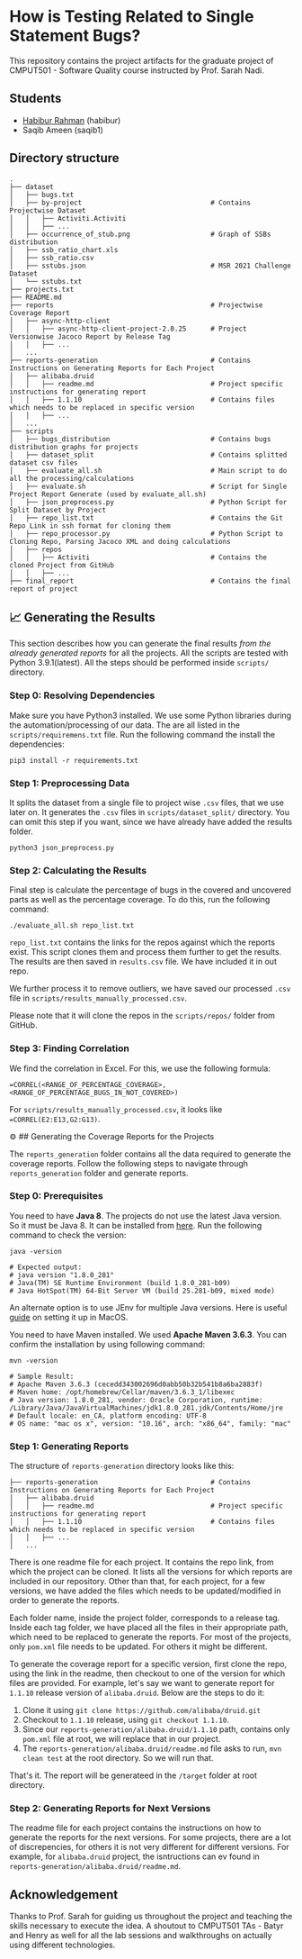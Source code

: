 # How is Testing Related to Single Statement Bugs?

This repository contains the project artifacts for the graduate project of CMPUT501 - Software Quality course instructed by Prof. Sarah Nadi.

## Students
 - [Habibur Rahman](https://habibrahman.me) (habibur)
 - Saqib Ameen (saqib1)



## Directory structure

```
.
├── dataset
│   ├── bugs.txt
│   ├── by-project                                # Contains Projectwise Dataset
│   │   ├── Activiti.Activiti
│   │   ├── ...
│   ├── occurrence_of_stub.png                    # Graph of SSBs distribution
│   ├── ssb_ratio_chart.xls
│   ├── ssb_ratio.csv
│   ├── sstubs.json                               # MSR 2021 Challenge Dataset
│   └── sstubs.txt
├── projects.txt
├── README.md
├── reports                                       # Projectwise Coverage Report
│   ├── async-http-client
│   │   ├── async-http-client-project-2.0.25      # Project Versionwise Jacoco Report by Release Tag
│   │   ├── ...
│   ...
├── reports-generation                            # Contains Instructions on Generating Reports for Each Project
│   ├── alibaba.druid
│   │   ├── readme.md                             # Project specific instructions for generating report
│   │   ├── 1.1.10                                # Contains files which needs to be replaced in specific version
│   │   ├── ...
│   ...
├── scripts
│   ├── bugs_distribution                         # Contains bugs distribution graphs for projects
│   ├── dataset_split                             # Contains splitted dataset csv files
│   ├── evaluate_all.sh                           # Main script to do all the processing/calculations
│   ├── evaluate.sh                               # Script for Single Project Report Generate (used by evaluate_all.sh)
│   ├── json_preprocess.py                        # Python Script for Split Dataset by Project
│   ├── repo_list.txt                             # Contains the Git Repo Link in ssh format for cloning them
│   ├── repo_processor.py                         # Python Script to Cloning Repo, Parsing Jacoco XML and doing calculations
│   ├── repos
│   │   ├── Activiti                              # Contains the cloned Project from GitHub
│   │   ├── ...
├── final_report                                  # Contains the final report of project
```

## 📈 Generating the Results

This section describes how you can generate the final results *from the already generated reports* for all the projects. All the scripts are tested with Python 3.9.1(latest). All the steps should be performed inside `scripts/` directory.


### Step 0: Resolving Dependencies

Make sure you have Python3 installed. We use some Python libraries during the automation/processing of our data. The are all listed in the `scripts/requiremens.txt` file. Run the following command the install the dependencies:

 ````shell
 pip3 install -r requirements.txt
 ````

### Step 1: Preprocessing Data

It splits the dataset from a single file to project wise `.csv` files, that we use later on. It generates the `.csv` files in `scripts/dataset_split/` directory. You can omit this step if you want, since we have already have added the results folder.

```shell
python3 json_preprocess.py
```

### Step 2: Calculating the Results

Final step is calculate the percentage of bugs in the covered and uncovered parts as well as the percentage coverage. To do this, run the following command:

```shell
./evaluate_all.sh repo_list.txt
```

`repo_list.txt` contains the links for the repos against which the reports exist. This script clones them and process them further to get the results. The results are then saved in `results.csv` file. We have included it in out repo.

We further process it to remove outliers, we have saved our processed `.csv` file in `scripts/results_manually_processed.csv`.

Please note that it will clone the repos in the `scripts/repos/` folder from GitHub.

### Step 3: Finding Correlation

We find the correlation in Excel. For this, we use the following formula:

```
=CORREL(<RANGE_OF_PERCENTAGE_COVERAGE>,<RANGE_OF_PERCENTAGE_BUGS_IN_NOT_COVERED>)
```

For `scripts/results_manually_processed.csv`, it looks like `=CORREL(E2:E13,G2:G13)`.

⚙️ ## Generating the Coverage Reports for the Projects

The `reports_generation` folder contains all the data required to generate the coverage reports. Follow the following steps to navigate through `reports_generation` folder and generate reports.

### Step 0: Prerequisites

You need to have **Java 8**. The projects do not use the latest Java version. So it must be Java 8. It can be installed from [here](https://www.oracle.com/ca-en/java/technologies/javase/javase-jdk8-downloads.html). Run the following command to check the version:

```shell
java -version

# Expected output:
# java version "1.8.0_281"
# Java(TM) SE Runtime Environment (build 1.8.0_281-b09)
# Java HotSpot(TM) 64-Bit Server VM (build 25.281-b09, mixed mode)
```
An alternate option is to use JEnv for multiple Java versions. Here is useful [guide](https://chamikakasun.medium.com/how-to-manage-multiple-java-version-in-macos-e5421345f6d0) on setting it up in MacOS.

You need to have Maven installed. We used **Apache Maven 3.6.3**. You can confirm the installation by using following command:

```shell
mvn -version

# Sample Result:
# Apache Maven 3.6.3 (cecedd343002696d0abb50b32b541b8a6ba2883f)
# Maven home: /opt/homebrew/Cellar/maven/3.6.3_1/libexec
# Java version: 1.8.0_281, vendor: Oracle Corporation, runtime: /Library/Java/JavaVirtualMachines/jdk1.8.0_281.jdk/Contents/Home/jre
# Default locale: en_CA, platform encoding: UTF-8
# OS name: "mac os x", version: "10.16", arch: "x86_64", family: "mac"
```

### Step 1: Generating Reports

The structure of `reports-generation` directory looks like this:

```
├── reports-generation                            # Contains Instructions on Generating Reports for Each Project
│   ├── alibaba.druid
│   │   ├── readme.md                             # Project specific instructions for generating report
│   │   ├── 1.1.10                                # Contains files which needs to be replaced in specific version
│   │   ├── ...
│   ...
```
There is one readme file for each project. It contains the repo link, from which the project can be cloned. It lists all the versions for which reports are included in our repository. Other than that, for each project, for a few versions, we have added the files which needs to be updated/modified in order to generate the reports.

Each folder name, inside the project folder, corresponds to a release tag. Inside each tag folder, we have placed all the files in their appropriate path, which need to be replaced to generate the reports. For most of the projects, only `pom.xml` file needs to be updated. For others it might be different.

To generate the coverage report for a specific version, first clone the repo, using the link in the readme, then checkout to one of the version for which files are provided. For example, let's say we want to generate report for `1.1.10` release version of `alibaba.druid`. Below are the steps to do it:

1. Clone it using `git clone https://github.com/alibaba/druid.git`
2. Checkout to `1.1.10` release, using `git checkout 1.1.10`.
3. Since our `reports-generation/alibaba.druid/1.1.10` path, contains only `pom.xml` file at root, we will replace that in our project.
4. The `reports-generation/alibaba.druid/readme.md` file asks to run, `mvn clean test` at the root directory. So we will run that.

That's it. The report will be generateed in the `/target` folder at root directory.

### Step 2: Generating Reports for Next Versions

The readme file for each project contains the instructions on how to generate the reports for the next versions. For some projects, there are a lot of discrepencies, for others it is not very different for different versions. For example, for `alibaba.druid` project, the isntructions can ev found in `reports-generation/alibaba.druid/readme.md`.

## Acknowledgement

Thanks to Prof. Sarah for guiding us throughout the project and teaching the skills necessary to execute the idea. A shoutout to CMPUT501 TAs - Batyr and Henry as well for all the lab sessions and walkthroughs on actually using different technologies.
